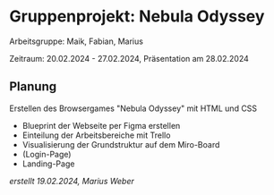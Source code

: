 # Gruppenprojekt: Nebula Odyssey

Arbeitsgruppe: Maik, Fabian, Marius

Zeitraum: 20.02.2024 - 27.02.2024, Präsentation am 28.02.2024

## Planung

Erstellen des Browsergames "Nebula Odyssey" mit HTML und CSS

- Blueprint der Webseite per Figma erstellen
- Einteilung der Arbeitsbereiche mit Trello
- Visualisierung der Grundstruktur auf dem Miro-Board
- (Login-Page)
- Landing-Page

_erstellt 19.02.2024, Marius Weber_
